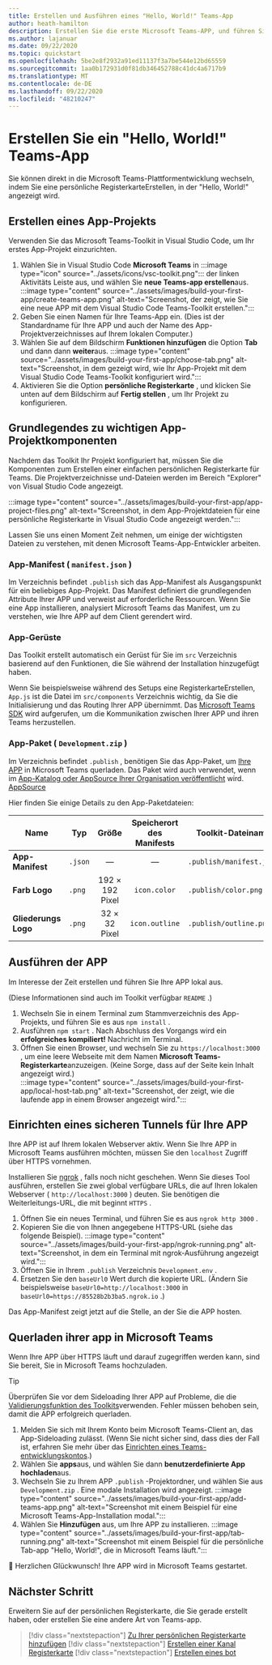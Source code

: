```yaml
---
title: Erstellen und Ausführen eines "Hello, World!" Teams-App
author: heath-hamilton
description: Erstellen Sie die erste Microsoft Teams-APP, und führen Sie Sie aus, eine persönliche Registerkarte, auf der "Hello, World!" angezeigt wird.
ms.author: lajanuar
ms.date: 09/22/2020
ms.topic: quickstart
ms.openlocfilehash: 5be2e8f2932a91ed11137f3a7be544e12bd65559
ms.sourcegitcommit: 1aa0b172931d0f81db346452788c41dc4a6717b9
ms.translationtype: MT
ms.contentlocale: de-DE
ms.lasthandoff: 09/22/2020
ms.locfileid: "48210247"
---
```

# <a name="build-a-hello-world-teams-app"></a>Erstellen Sie ein "Hello, World!" Teams-App

Sie können direkt in die Microsoft Teams-Plattformentwicklung wechseln, indem Sie eine persönliche RegisterkarteErstellen, in der "Hello, World!" angezeigt wird.

## <a name="create-your-app-project"></a>Erstellen eines App-Projekts

Verwenden Sie das Microsoft Teams-Toolkit in Visual Studio Code, um Ihr erstes App-Projekt einzurichten.

1. Wählen Sie in Visual Studio Code **Microsoft Teams** in :::image type="icon" source="../assets/icons/vsc-toolkit.png"::: der linken Aktivitäts Leiste aus, und wählen Sie **neue Teams-app erstellen**aus.
:::image type="content" source="../assets/images/build-your-first-app/create-teams-app.png" alt-text="Screenshot, der zeigt, wie Sie eine neue APP mit dem Visual Studio Code Teams-Toolkit erstellen.":::
1. Geben Sie einen Namen für Ihre Teams-App ein. (Dies ist der Standardname für Ihre APP und auch der Name des App-Projektverzeichnisses auf Ihrem lokalen Computer.)
1. Wählen Sie auf dem Bildschirm **Funktionen hinzufügen** die Option **Tab** und dann dann **weiter**aus.
:::image type="content" source="../assets/images/build-your-first-app/choose-tab.png" alt-text="Screenshot, in dem gezeigt wird, wie Ihr App-Projekt mit dem Visual Studio Code Teams-Toolkit konfiguriert wird.":::
1. Aktivieren Sie die Option **persönliche Registerkarte** , und klicken Sie unten auf dem Bildschirm auf **Fertig stellen** , um Ihr Projekt zu konfigurieren.

## <a name="understand-important-app-project-components"></a>Grundlegendes zu wichtigen App-Projektkomponenten

Nachdem das Toolkit Ihr Projekt konfiguriert hat, müssen Sie die Komponenten zum Erstellen einer einfachen persönlichen Registerkarte für Teams. Die Projektverzeichnisse und-Dateien werden im Bereich "Explorer" von Visual Studio Code angezeigt.

:::image type="content" source="../assets/images/build-your-first-app/app-project-files.png" alt-text="Screenshot, in dem App-Projektdateien für eine persönliche Registerkarte in Visual Studio Code angezeigt werden.":::

Lassen Sie uns einen Moment Zeit nehmen, um einige der wichtigsten Dateien zu verstehen, mit denen Microsoft Teams-App-Entwickler arbeiten.

### <a name="app-manifest-manifestjson"></a>App-Manifest ( `manifest.json` )

Im Verzeichnis befindet `.publish` sich das App-Manifest als Ausgangspunkt für ein beliebiges App-Projekt. Das Manifest definiert die grundlegenden Attribute Ihrer APP und verweist auf erforderliche Ressourcen. Wenn Sie eine App installieren, analysiert Microsoft Teams das Manifest, um zu verstehen, wie Ihre APP auf dem Client gerendert wird.

### <a name="app-scaffolding"></a>App-Gerüste

Das Toolkit erstellt automatisch ein Gerüst für Sie im `src` Verzeichnis basierend auf den Funktionen, die Sie während der Installation hinzugefügt haben.

Wenn Sie beispielsweise während des Setups eine RegisterkarteErstellen, `App.js` ist die Datei im `src/components` Verzeichnis wichtig, da Sie die Initialisierung und das Routing Ihrer APP übernimmt. Das [Microsoft Teams SDK](../tabs/how-to/using-teams-client-sdk.md) wird aufgerufen, um die Kommunikation zwischen Ihrer APP und ihren Teams herzustellen.

### <a name="app-package-developmentzip"></a>App-Paket ( `Development.zip` )

Im Verzeichnis befindet `.publish` , benötigen Sie das App-Paket, um [Ihre APP](../concepts/deploy-and-publish/overview.md#upload-your-app-directly) in Microsoft Teams querladen. Das Paket wird auch verwendet, wenn im [App-Katalog oder AppSource Ihrer Organisation veröffentlicht](../concepts/deploy-and-publish/overview.md#publish-to-your-organizations-app-catalog) wird. [AppSource](../concepts/deploy-and-publish/appsource/publish.md)

Hier finden Sie einige Details zu den App-Paketdateien:

|Name|Typ|Größe|Speicherort des Manifests|Toolkit-Dateiname|
|---|---|:---:|:---:|-----|
|**App-Manifest**|`.json`| — | — |`.publish/manifest.json`|
|**Farb Logo**|`.png`|192 &times; 192 Pixel|`icon.color`|`.publish/color.png`|
|**Gliederungs Logo**|`.png`|32 &times; 32 Pixel|`icon.outline`|`.publish/outline.png`|

## <a name="run-your-app"></a>Ausführen der APP

Im Interesse der Zeit erstellen und führen Sie Ihre APP lokal aus.

(Diese Informationen sind auch im Toolkit verfügbar `README` .)

1. Wechseln Sie in einem Terminal zum Stammverzeichnis des App-Projekts, und führen Sie es aus `npm install` .
1. Ausführen `npm start` . Nach Abschluss des Vorgangs wird ein **erfolgreiches kompiliert!** Nachricht im Terminal.
1. Öffnen Sie einen Browser, und wechseln Sie zu `https://localhost:3000` , um eine leere Webseite mit dem Namen **Microsoft Teams-Registerkarte**anzuzeigen. (Keine Sorge, dass auf der Seite kein Inhalt angezeigt wird.)<br/>
   :::image type="content" source="../assets/images/build-your-first-app/local-host-tab.png" alt-text="Screenshot, der zeigt, wie die laufende app in einem Browser angezeigt wird.":::

## <a name="set-up-a-secure-tunnel-to-your-app"></a>Einrichten eines sicheren Tunnels für Ihre APP

Ihre APP ist auf Ihrem lokalen Webserver aktiv. Wenn Sie Ihre APP in Microsoft Teams ausführen möchten, müssen Sie den `localhost` Zugriff über HTTPS vornehmen.

Installieren Sie [ngrok](https://ngrok.com/download) , falls noch nicht geschehen. Wenn Sie dieses Tool ausführen, erstellen Sie zwei global verfügbare URLs, die auf Ihren lokalen Webserver ( `http://localhost:3000` ) deuten. Sie benötigen die Weiterleitungs-URL, die mit beginnt `HTTPS` .

1. Öffnen Sie ein neues Terminal, und führen Sie es aus `ngrok http 3000` .
1. Kopieren Sie die von Ihnen angegebene HTTPS-URL (siehe das folgende Beispiel).
:::image type="content" source="../assets/images/build-your-first-app/ngrok-running.png" alt-text="Screenshot, in dem ein Terminal mit ngrok-Ausführung angezeigt wird.":::
1. Öffnen Sie in Ihrem `.publish` Verzeichnis `Development.env` .
1. Ersetzen Sie den `baseUrl0` Wert durch die kopierte URL. (Ändern Sie beispielsweise `baseUrl0=http://localhost:3000` in `baseUrl0=https://85528b2b3ba5.ngrok.io` .)

Das App-Manifest zeigt jetzt auf die Stelle, an der Sie die APP hosten.

## <a name="sideload-your-app-in-teams"></a>Querladen ihrer app in Microsoft Teams

Wenn Ihre APP über HTTPS läuft und darauf zugegriffen werden kann, sind Sie bereit, Sie in Microsoft Teams hochzuladen.

> [!TIP]
> Überprüfen Sie vor dem Sideloading Ihrer APP auf Probleme, die die [Validierungsfunktion des Toolkits](../concepts/deploy-and-publish/appsource/prepare/submission-checklist.md#teams-app-validation-tool)verwenden. Fehler müssen behoben sein, damit die APP erfolgreich querladen.

1. Melden Sie sich mit Ihrem Konto beim Microsoft Teams-Client an, das App-Sideloading zulässt. (Wenn Sie nicht sicher sind, dass dies der Fall ist, erfahren Sie mehr über das [Einrichten eines Teams-entwicklungskontos](../build-your-first-app/build-first-app-overview.md#set-up-your-development-account).)
1. Wählen Sie **apps**aus, und wählen Sie dann **benutzerdefinierte App hochladen**aus.
1. Wechseln Sie zu Ihrem APP `.publish` -Projektordner, und wählen Sie aus `Development.zip` . Eine modale Installation wird angezeigt.
:::image type="content" source="../assets/images/build-your-first-app/add-teams-app.png" alt-text="Screenshot mit einem Beispiel für eine Microsoft Teams-App-Installation modal.":::
1. Wählen Sie **Hinzufügen** aus, um Ihre APP zu installieren.
:::image type="content" source="../assets/images/build-your-first-app/tab-running.png" alt-text="Screenshot mit einem Beispiel für die persönliche Tab-app "Hello, World!", die in Microsoft Teams läuft.":::

🎉 Herzlichen Glückwunsch! Ihre APP wird in Microsoft Teams gestartet.

## <a name="next-step"></a>Nächster Schritt

Erweitern Sie auf der persönlichen Registerkarte, die Sie gerade erstellt haben, oder erstellen Sie eine andere Art von Teams-app.

> [!div class="nextstepaction"]
> [Zu Ihrer persönlichen Registerkarte hinzufügen](../build-your-first-app/build-personal-tab.md)
> [!div class="nextstepaction"]
> [Erstellen einer Kanal Registerkarte](../build-your-first-app/build-channel-tab.md)
> [!div class="nextstepaction"]
> [Erstellen eines bot](../build-your-first-app/build-bot.md)
